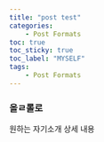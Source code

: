```yaml
---
title: "post test"
categories:
    - Post Formats
toc: true
toc_sticky: true
toc_label: "MYSELF"
tags:
    - Post Formats
---
```


### 올ㄹ롤로
원하는 자기소개 상세 내용